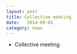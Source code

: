 ```yaml
---
layout: post
title: Collective meeting
date:   2014-09-01
category: news
---
```


* Collective meeting.